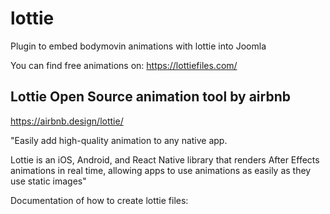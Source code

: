 # lottie
Plugin to embed bodymovin animations with lottie into Joomla

You can find free animations on: https://lottiefiles.com/

## Lottie Open Source animation tool by airbnb
https://airbnb.design/lottie/

"Easily add high-quality animation to any native app.

Lottie is an iOS, Android, and React Native library that renders After Effects animations in real time, allowing apps to use animations as easily as they use static images"

Documentation of how to create lottie files:

